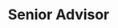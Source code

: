 ---
Destinations: recrgKUbRjoNqW0OX
title: Senior Advisor
contactImage: OrderedDict([('id', 'attBQIcDgzk7jlphJ'), ('width', 300), ('height', 300), ('url', 'https://dl.airtable.com/.attachments/acea064a0cefafdba3104f5d0fd7079f/4fc523e3/David-Yokum.jpg?ts=1660580971&userId=usr3dGtitKwSxUcGO&cs=9a18449c6aa68864'), ('filename', 'David-Yokum.jpg'), ('size', 11717), ('type', 'image/jpeg'), ('thumbnails', OrderedDict([('small', OrderedDict([('url', 'https://dl.airtable.com/.attachmentThumbnails/43d5c2f8c35b4076605a2aa03e4d8c06/5ac31871?ts=1660580971&userId=usr3dGtitKwSxUcGO&cs=6b09c41fbdaf6ade'), ('width', 36), ('height', 36)])), ('large', OrderedDict([('url', 'https://dl.airtable.com/.attachmentThumbnails/e0f0f19410e194ae410ed6e8ee3a0cca/534316b6?ts=1660580971&userId=usr3dGtitKwSxUcGO&cs=fcbcf8605cf6707e'), ('width', 300), ('height', 300)])), ('full', OrderedDict([('url', 'https://dl.airtable.com/.attachmentThumbnails/5800446c64a152ed79ecf4fec67aace0/56abfcee?ts=1660580971&userId=usr3dGtitKwSxUcGO&cs=6a0417bccacca681'), ('width', 3000), ('height', 3000)]))]))])
Project Page Content: How can North Carolina data from job applications for open positions be used to learn how to most effectively recruit for state government job opportunities?
email: partnerships@osbm.nc.gov
name: David Yokum
employer: NC Office of Strategic Partnerships
Last Modified: 2022-05-26T17:46:26.000Z
---